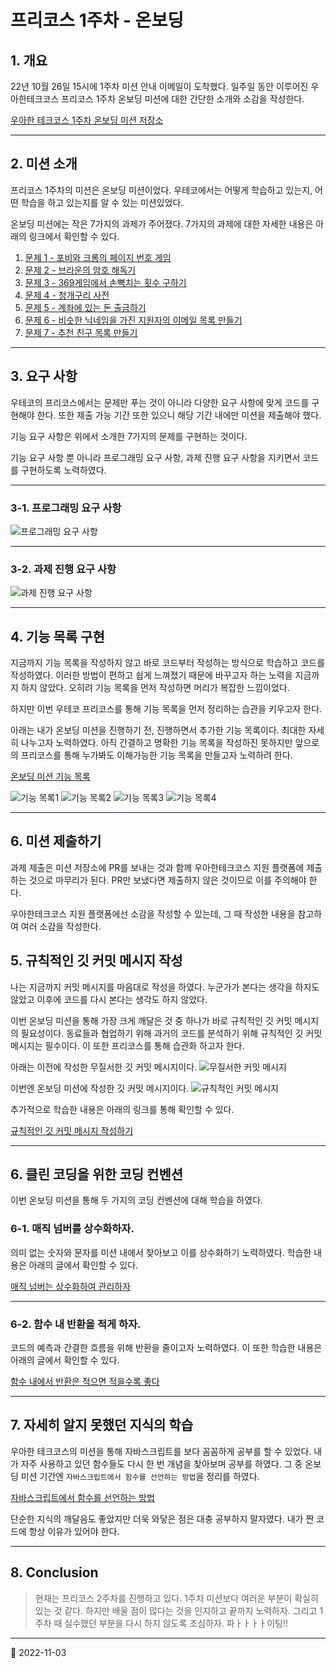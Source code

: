 # 프리코스 1주차 - 온보딩

## 1. 개요

22년 10월 26일 15시에 1주차 미션 안내 이메일이 도착했다. 일주일 동안 이루어진 우아한테크코스 프리코스 1주차 온보딩 미션에 대한 간단한 소개와 소감을 작성한다.

[우아한 테크코스 1주차 온보딩 미션 저장소](https://github.com/woowacourse-precourse/javascript-onboarding)

---

## 2. 미션 소개

프리코스 1주차의 미션은 온보딩 미션이었다. 우테코에서는 어떻게 학습하고 있는지, 어떤 학습을 하고 있는지를 알 수 있는 미션있었다.

온보딩 미션에는 작은 7가지의 과제가 주어졌다. 7가지의 과제에 대한 자세한 내용은 아래의 링크에서 확인할 수 있다.

1. [문제 1 - 포비와 크롱의 페이지 번호 게임](https://github.com/woowacourse-precourse/javascript-onboarding/blob/main/docs/PROBLEM1.md)
2. [문제 2 - 브라운의 암호 해독기](https://github.com/woowacourse-precourse/javascript-onboarding/blob/main/docs/PROBLEM2.md)
3. [문제 3 - 369게임에서 손뼉치는 횟수 구하기](https://github.com/woowacourse-precourse/javascript-onboarding/blob/main/docs/PROBLEM3.md)
4. [문제 4 - 청개구리 사전](https://github.com/woowacourse-precourse/javascript-onboarding/blob/main/docs/PROBLEM4.md)
5. [문제 5 - 계좌에 있는 돈 출금하기](https://github.com/woowacourse-precourse/javascript-onboarding/blob/main/docs/PROBLEM5.md)
6. [문제 6 - 비슷한 닉네임을 가진 지원자의 이메일 목록 만들기](https://github.com/woowacourse-precourse/javascript-onboarding/blob/main/docs/PROBLEM6.md)
7. [문제 7 - 추천 친구 목록 만들기](https://github.com/woowacourse-precourse/javascript-onboarding/blob/main/docs/PROBLEM7.md)

---

## 3. 요구 사항

우테코의 프리코스에서는 문제만 푸는 것이 아니라 다양한 요구 사항에 맞게 코드를 구현해야 한다. 또한 제출 가능 기간 또한 있으니 해당 기간 내에만 미션을 제출해야 했다.

기능 요구 사항은 위에서 소개한 7가지의 문제를 구현하는 것이다.

기능 요구 사항 뿐 아니라 프로그래밍 요구 사항, 과제 진행 요구 사항을 지키면서 코드를 구현하도록 노력하였다.

---

### 3-1. 프로그래밍 요구 사항

![프로그래밍 요구 사항](/image/Diary/Woowacourse/1weekRequirements1.png)

---

### 3-2. 과제 진행 요구 사항

![과제 진행 요구 사항](/image/Diary/Woowacourse/1weekRequirements2.png)

---

## 4. 기능 목록 구현

지금까지 기능 목록을 작성하지 않고 바로 코드부터 작성하는 방식으로 학습하고 코드를 작성하였다.
이러한 방법이 편하고 쉽게 느껴졌기 때문에 바꾸고자 하는 노력을 지금까지 하지 않았다. 오히려 기능 목록을 먼저
작성하면 머리가 복잡한 느낌이었다.

하지만 이번 우테코 프리코스를 통해 기능 목록을 먼저 정리하는 습관을 키우고자 한다.

아래는 내가 온보딩 미션을 진행하기 전, 진행하면서 추가한 기능 목록이다. 최대한 자세히 나누고자 노력하였다. 아직 간결하고 명확한 기능 목록을 작성하진 못하지만 앞으로의 프리코스를 통해 누가봐도 이해가능한 기능 목록을 만들고자 노력하려 한다.

[온보딩 미션 기능 목록](https://github.com/nlom0218/javascript-onboarding/blob/nlom0218/docs/README.md)

![기능 목록1](/image/Diary/Woowacourse/1week%EA%B8%B0%EB%8A%A5%EB%AA%A9%EB%A1%9D1.png)
![기능 목록2](/image/Diary/Woowacourse/1week%EA%B8%B0%EB%8A%A5%EB%AA%A9%EB%A1%9D2.png)
![기능 목록3](/image/Diary/Woowacourse/1week%EA%B8%B0%EB%8A%A5%EB%AA%A9%EB%A1%9D3.png)
![기능 목록4](/image/Diary/Woowacourse/1week%EA%B8%B0%EB%8A%A5%EB%AA%A9%EB%A1%9D4.png)

---

## 6. 미션 제출하기

과제 제출은 미션 저장소에 PR를 보내는 것과 함께 우아한테크코스 지원 플랫폼에 제출하는 것으로 마무리가 된다.
PR만 보냈다면 제출하지 않은 것이므로 이를 주의해야 한다.

우아한테크코스 지원 플랫폼에선 소감을 작성할 수 있는데, 그 때 작성한 내용을 참고하여 여러 소감을 작성한다.

## 5. 규칙적인 깃 커밋 메시지 작성

나는 지금까지 커밋 메시지를 마음대로 작성을 하였다. 누군가가 본다는 생각을 하지도 않았고 이후에 코드를 다시 본다는 생각도 하지 않았다.

이번 온보딩 미션을 통해 가장 크게 깨달은 것 중 하나가 바로 규칙적인 깃 커밋 메시지의 필요성이다. 동료들과 협업하기 위해 과거의 코드를 분석하기 위해 규칙적인 깃 커밋 메시지는 필수이다. 이 또한 프리코스를 통해 습관화 하고자 한다.

아래는 이전에 작성한 무질서한 깃 커밋 메시지이다.
![무질서한 커밋 메시지](/image/Diary/Woowacourse/badCommitMsg.png)

이번엔 온보딩 미션에 작성한 깃 커밋 메시지이다.
![규칙적인 커밋 메시지](/image/Diary/Woowacourse/goodCommitMsg.png)

추가적으로 학습한 내용은 아래의 링크를 통해 확인할 수 있다.

[규칙적인 깃 커밋 메시지 작성하기](https://kim-hong-dong.gitbook.io/til/gitgithub/git/commitmessage)

---

## 6. 클린 코딩을 위한 코딩 컨벤션

이번 온보딩 미션을 통해 두 가지의 코딩 컨벤션에 대해 학습을 하였다.

### 6-1. 매직 넘버를 상수화하자.

의미 없는 숫자와 문자를 미션 내에서 찾아보고 이를 상수화하기 노력하였다. 학습한 내용은 아래의 글에서 확인할 수 있다.

[매직 넘버는 상수화하여 관리하자](https://kim-hong-dong.gitbook.io/til/javascript/codingconvention/magicnumber)

---

### 6-2. 함수 내 반환을 적게 하자.

코드의 예측과 간결한 흐름을 위해 반환을 줄이고자 노력하였다. 이 또한 학습한 내용은 아래의 글에서 확인할 수 있다.

[함수 내에서 반환은 적으면 적을수록 좋다](https://kim-hong-dong.gitbook.io/til/javascript/codingconvention/returninfunction)

---

## 7. 자세히 알지 못했던 지식의 학습

우아한 테크코스의 미션을 통해 자바스크립트를 보다 꼼꼼하게 공부를 할 수 있었다. 내가 자주 사용하고 있던 함수들도 다시 한 번 개념을 찾아보며 공부를 하였다. 그 중 온보딩 미션 기간엔 `자바스크립트에서 함수를 선언하는 방법`을 정리를 하였다.

[자바스크립트에서 함수를 선언하는 방법](https://kim-hong-dong.gitbook.io/til/javascript/function)

단순한 지식의 깨달음도 좋았지만 더욱 와닿은 점은 대충 공부하지 말자였다. 내가 짠 코드에 항상 이유가 있어야 한다.

---

## 8. Conclusion

> 현재는 프리코스 2주차를 진행하고 있다. 1주차 미션보다 여러운 부분이 확실히 있는 것 같다. 하지만 배울 점이 많다는 것을 인지하고 끝까지 노력하자. 그리고 1주차 때 실수했던 부분을 다시 하지 않도록 조심하자. 파ㅏㅏㅏㅏ이팅!!

---

📅 2022-11-03
